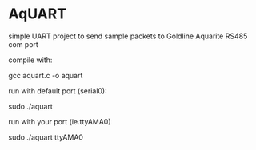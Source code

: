 # AqUART
simple UART project to send sample packets to Goldline Aquarite RS485 com port

compile with:

gcc aquart.c -o aquart


run with default port (serial0):

sudo ./aquart


run with your port (ie.ttyAMA0)

sudo ./aquart ttyAMA0


